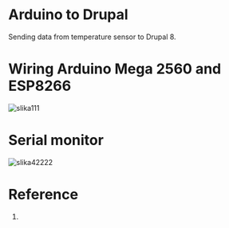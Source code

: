 # Arduino to Drupal
Sending data from temperature sensor to Drupal 8.

# Wiring Arduino Mega 2560 and ESP8266
![slika111](https://user-images.githubusercontent.com/16638876/58383151-6cb2e080-7fd3-11e9-8ef8-a8e8870e1692.png)

# Serial monitor
![slika42222](https://user-images.githubusercontent.com/16638876/58383152-6fadd100-7fd3-11e9-9cc6-26caa7d807f9.png)

# Reference
1.
